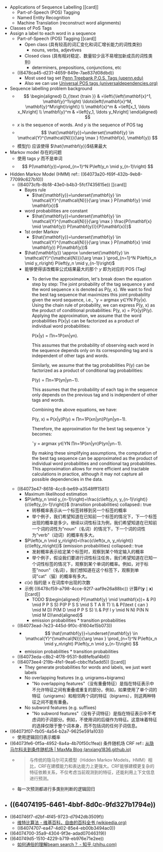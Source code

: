- Applications of Sequence Labelling [[card]]
	- Part-of-Speech (POS) Tagging
	- Named Entity Recognition
	- Machine Translation (reconstruct word alignments)
- Classes of PoS Tags
- Assign a label to each word in a sequence
	- Part-of-Speech (POS) Tagging [[card]]
		- Open class (具有较高的词汇变化和词汇增长能力的词性类别)
			- nouns, verbs, adjevtives
		- Closed class (具有相对稳定、数量较少且不易增加新成员的词性类别)
			- determiners, prepositions, conjunctions, etc
	- ((6478ca45-d231-4659-849e-7ae837d08dbd))
		- Most used tag set [Penn Treebank P.O.S. Tags (upenn.edu)](https://www.ling.upenn.edu/courses/Fall_2003/ling001/penn_treebank_pos.html)
		- Also we can use [Universal POS tags (universaldependencies.org)](https://universaldependencies.org/u/pos/)
- Sequence labelling problem background
	- $$
	  \begin{aligned}
	  D_{\text {train }} & =\left\{\left(\mathbf{x}^1, \mathbf{y}^1\right) \ldots\left(\mathbf{x}^M, \mathbf{y}^M\right)\right\} \\
	  \mathbf{x}^m & =\left[x_1, \ldots x_N\right] \\
	  \mathbf{y}^m & =\left[y_1, \ldots y_N\right]
	  \end{aligned}
	  $$
	- $x$ is the sequence of words. And $y$ is the sequence of POS tag
	- $$
	  \hat{\mathbf{y}}=\underset{\mathbf{y} \in \mathcal{Y}^{\mathcal{N}}}{\arg \max } f(\mathbf{x}, \mathbf{y})
	  $$
	- 模型$f()$ 应该使得 $\hat{\mathbf{y}}$结果最大
- Markov model 存在的问题
	- 使用 tags $y$ 而不是单词
	- $$
	  P(\mathbf{y})=\prod_{n=1}^N P\left(y_n \mid y_{n-1}\right)
	  $$
- Hidden Markov Model (HMM)
  ref:: ((64073a20-f69f-432b-9eb8-77099c627b10))
	- ((64073cfb-8b18-43e0-b4b3-5fcf7435615e)) [[card]]
		- Bayes rule
			- $\hat{\mathbf{y}}=\underset{\mathbf{y} \in \mathcal{Y}^{\mathcal{N}}}{\arg \max } P(\mathbf{y} \mid \mathbf{x})$
		- word probabilities are constant
			- $\hat{\mathbf{y}}=\underset{\mathbf{y} \in \mathcal{Y}^{\mathcal{N}}}{\arg \max } \frac{P(\mathbf{x} \mid \mathbf{y}) P(\mathbf{y})}{P(\mathbf{x})}$
		- 1st order Markov
			- $\hat{\mathbf{y}}=\underset{\mathbf{y} \in \mathcal{Y}^{\mathcal{N}}}{\arg \max } P(\mathbf{x} \mid \mathbf{y}) P(\mathbf{y})$
		- $\hat{\mathbf{y}} \approx \underset{\mathbf{y} \in \mathcal{Y}^{\mathcal{N}}}{\arg \max } \prod_{n=1}^N P\left(x_n \mid y_n\right) P\left(y_n \mid y_{n-1}\right)$
		- 能够使得该改概率公式结果最大的那个 $y$ 即为对应的 POS (Tag)
			- To derive the approximation, let's break down the equation step by step:
			  The joint probability of the tag sequence y and the word sequence x is denoted as P(y, x). We want to find the best tag sequence that maximizes this joint probability given the word sequence, i.e., ˆy = argmax y∈YN P(y|x).
			  Using the chain rule of probability, we can express P(y, x) as the product of conditional probabilities:
			  P(y, x) = P(x|y)P(y).
			  Applying the approximation, we assume that the word probabilities P(x|y) can be factorized as a product of individual word probabilities:
			  
			  P(x|y) = ∏n=1P(xn|yn).
			  
			  This assumes that the probability of observing each word in the sequence depends only on its corresponding tag and is independent of other tags and words.
			  
			  Similarly, we assume that the tag probabilities P(y) can be factorized as a product of conditional tag probabilities:
			  
			  P(y) = ∏n=1P(yn|yn−1).
			  
			  This assumes that the probability of each tag in the sequence only depends on the previous tag and is independent of other tags and words.
			  
			  Combining the above equations, we have:
			  
			  P(y, x) ≈ P(x|y)P(y) ≈ ∏n=1P(xn|yn)P(yn|yn−1).
			  
			  Therefore, the approximation for the best tag sequence ˆy becomes:
			  
			  ˆy = argmax y∈YN ∏n=1P(xn|yn)P(yn|yn−1).
			  
			  By making these simplifying assumptions, the computation of the best tag sequence can be approximated as the product of individual word probabilities and conditional tag probabilities. This approximation allows for more efficient and tractable calculations in practice, although it may not capture all possible dependencies in the data.
	- ((64073e47-8618-4cc8-be69-a3548fff1581))
		- Maximum likelihood estimation
		- $P\left(y_n \mid y_{n-1}\right)=\frac{c\left(y_n, y_{n-1}\right)}{c\left(y_{n-1}\right)}$ (transition probabilities)
		  collapsed:: true
			- 转移概率表示从一个标签转移到另一个标签的概率
			- 举个例子，我们希望知道在已知前一个标签的情况下，下一个标签出现的概率是多少。继续以词性标注为例，我们希望知道在已知前一个词的词性为"noun"（名词）的情况下，下一个词的词性为"verb"（动词）的概率有多大。
		- $P\left(x_n \mid y_n\right)=\frac{c\left(x_n, y_n\right)}{c\left(y_n\right)}$ (emission probabilities)
		  collapsed:: true
			- 发射概率表示给定某个标签时，观察到某个特定输入的概率
			- 举个例子，假设我们要进行词性标注任务，我们希望知道在已知一个词性标签的情况下，观察到某个单词的概率。例如，对于标签"noun"（名词），我们想知道在这个标签下，观察到单词"cat"（猫）的概率有多大。
		- $c(x)$ 指的是 x 在词库中出现的次数
		- 示例
		  ((6478cf59-a798-4cce-92f7-aaf9e26a88bc))
		  计算$P(\mathbf{y} \mid \mathbf{x})$ [[card]]
			- TODO $\begin{aligned} P(\mathbf{y} \mid \mathbf{x})= & P(I \mid P P S S) P(P P S S \mid S T A R T) \\ & P(\text { can } \mid M D) P(M D \mid P P S S) \\ & P(f l y \mid N N) P(N N \mid M D)\end{aligned}$
			- emission probabilities * transition probabilities
	- ((64073ead-7e23-445d-9f0c-81604e15b073))
		- $$
		  \hat{\mathbf{y}}=\underset{\mathbf{y} \in \mathcal{Y}^{\mathcal{N}}}{\arg \max } \prod_{n=1}^N P\left(x_n \mid y_n\right) P\left(y_n \mid y_{n-1}\right)
		  $$
		- emission probabilities * transition probabilities
	- ((64073eda-c8b2-4f78-9531-8d8fefbaf4b6))
	- ((64073ee4-219b-4fe1-9ea6-cbbc1fa5add5)) [[card]]
		- They generate probabilities for words and labels, we just want labels
		- No overlapping features (e.g. unigrams+bigrams)
			- "No overlapping features"（没有重叠特征）是指在特征表示中不允许特征之间有重叠或重复的部分。例如，如果使用了单个词的特征（unigrams）和相邻两个词的特征（bigrams），则这两种特征之间不能有重叠。
		- No subword features (e.g. suffixes)
			- "No subword features"（没有子词特征）是指在特征表示中不考虑词的子词部分。例如，不使用词的后缀作为特征。这意味着特征的选择仅限于整个词本身，而不包括词的任何子词信息。
- ((64073f07-fb05-4a54-b2a7-9625e591a103))
	- 使用逻辑回归表示概率
- ((64073fe6-0f5a-4952-8a4a-4b70f50c1fea)) 条件随机场 CRF
  ref:: [从隐马尔科夫到条件随机场 | MaxMa Blog (anxiang1836.github.io)](https://anxiang1836.github.io/2019/11/05/NLP_From_HMM_to_CRF/)
	- > 与传统的隐马尔可夫模型（Hidden Markov Models，HMM）相比，CRF在建模能力和表达能力上更强大。CRF能够建模更复杂的特征依赖关系，不仅考虑当前观测到的特征，还能利用上下文信息进行预测。
	- 每一次预测都进行多类别判断的逻辑回归
- ((64074195-6461-4bbf-8d0c-9fd327b1794e))
	-
- ((640746f7-d2bf-4f45-9723-d7942db3509f))
	- [维特比算法 - 维基百科，自由的百科全书 (wikipedia.org)](https://zh.wikipedia.org/zh-hans/%E7%BB%B4%E7%89%B9%E6%AF%94%E7%AE%97%E6%B3%95)
	- ((64074707-ea47-4d02-85e4-eb00b3494ac0))
- ((64074700-35a9-4304-9f3e-adad07046319))
- ((640749d5-1510-4229-b719-eb976e71e2ee))
	- [如何通俗的理解beam search？ - 知乎 (zhihu.com)](https://zhuanlan.zhihu.com/p/82829880)